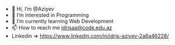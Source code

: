 - 👋 Hi, I’m @Aziyev
- 👀 I’m interested in Programming
- 🌱 I’m currently learning Web Development
- 📫 How to reach me idrisaa@code.edu.az
- Linkedin => https://www.linkedin.com/in/idris-aziyev-2a6a46228/
